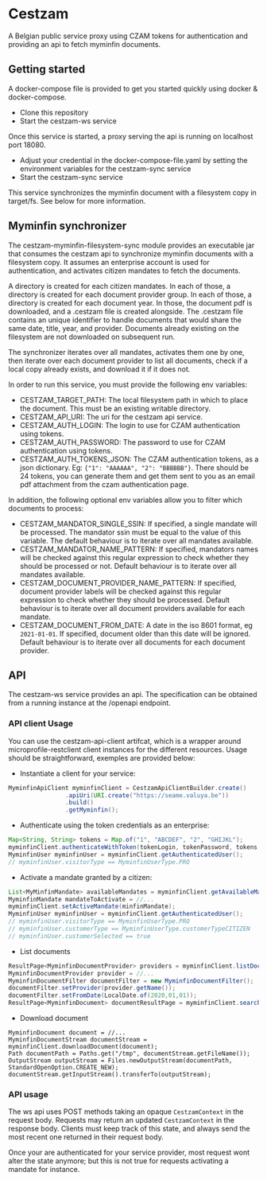 # Cestzam

A Belgian public service proxy using CZAM tokens for authentication and providing an api to fetch myminfin documents.

## Getting started
A docker-compose file is provided to get you started quickly using docker & docker-compose.
- Clone this repository
- Start the cestzam-ws service

Once this service is started, a proxy serving the api is running on localhost port 18080.

- Adjust your credential in the docker-compose-file.yaml by setting the environment variables for the cestzam-sync service
- Start the cestzam-sync service

This service synchronizes the myminfin document with a filesystem copy in target/fs. See below for more information.

  
## Myminfin synchronizer

The cestzam-myminfin-filesystem-sync module provides an executable jar that consumes the cestzam api to synchronize myminfin documents with a filesystem copy. It assumes an enterprise account is used for authentication, and activates citizen mandates to fetch the documents.

A directory is created for each citizen mandates. In each of those, a directory is created for each document provider group. In each of those, a directory is created for each document year. In those, the document pdf is downloaded, and a .cestzam file is created alongside. The .cestzam file contains an unique identifier to handle documents that would share the same date, title, year, and provider. Documents already existing on the filesystem are not downloaded on subsequent run.

The synchronizer iterates over all mandates, activates them one by one, then iterate over each document provider to list all documents, check if a local copy already exists, and download it if it does not.

In order to run this service, you must provide the following env variables:

- CESTZAM_TARGET_PATH: The local filesystem path in which to place the document. This must be an existing writable directory.
- CESTZAM_API_URI: The uri for the cestzam api service. 
- CESTZAM_AUTH_LOGIN: The login to use for CZAM authentication using tokens.
- CESTZAM_AUTH_PASSWORD: The password to use for CZAM authentication using tokens.
- CESTZAM_AUTH_TOKENS_JSON: The CZAM authentication tokens, as a json dictionary. Eg: `{"1": "AAAAAA", "2": "BBBBBB"}`. There should be 24 tokens, you can generate them and get them sent to you as an email pdf attachment from the czam authentication page. 

In addition, the following optional env variables allow you to filter which documents to process:

- CESTZAM_MANDATOR_SINGLE_SSIN: If specified, a single mandate will be processed. The mandator ssin must be equal to the value of this variable. The default behaviour is to iterate over all mandates available.
- CESTZAM_MANDATOR_NAME_PATTERN: If specified, mandators names will be checked against this regular expression to check whether they should be processed or not. Default behaviour is to iterate over all mandates available.
- CESTZAM_DOCUMENT_PROVIDER_NAME_PATTERN: If specified, document provider labels will be checked against this regular expression to check whether they should be processed. Default behaviour is to iterate over all document providers available for each mandate.
- CESTZAM_DOCUMENT_FROM_DATE: A date in the iso 8601 format, eg `2021-01-01`. If specified, document older than this date will be ignored. Default behaviour is to iterate over all documents for each document provider.

## API

The cestzam-ws service provides an api. The specification can be obtained from a running instance at the /openapi endpoint.

### API client Usage

You can use the cestzam-api-client artifcat, which is a wrapper around microprofile-restclient client instances for the different resources. Usage should be straightforward, exemples are provided below:

- Instantiate a client for your service:
```java
MyminfinApiClient myminfinClient = CestzamApiClientBuilder.create()
                .apiUri(URI.create("https://seame.valuya.be"))
                .build()
                .getMyminfin();
```
- Authenticate using the token credentials as an enterprise:
```java
Map<String, String> tokens = Map.of("1", "ABCDEF", "2", "GHIJKL");
myminfinClient.authenticateWithToken(tokenLogin, tokenPassword, tokens, Capacity.ENTERPRISE);
MyminfinUser myminfinUser = myminfinClient.getAuthenticatedUser();
// myminfinUser.visitorType == MyminfinUserType.PRO
``` 
- Activate a mandate granted by a citizen:
```java
List<MyMinfinMandate> availableMandates = myminfinClient.getAvailableMandates(MyminfinMandateType.CITIZEN);
MyminfinMandate mandateToActivate = //...
myminfinClient.setActiveMandate(minfinMandate);
MyminfinUser myminfinUser = myminfinClient.getAuthenticatedUser();
// myminfinUser.visitorType == MyminfinUserType.PRO
// myminfinUser.customerType == MyminfinUserType.customerTypeCITIZEN
// myminfinUser.customerSelected == true
```
- List documents
```java
ResultPage<MyminfinDocumentProvider> providers = myminfinClient.listDocumentsProviders();
MyminfinDocumentProvider provider = //...
MyminfinDocumentFilter documentFilter = new MyminfinDocumentFilter();
documentFilter.setProvider(provider.getName());
documentFilter.setFromDate(LocalDate.of(2020,01,01));
ResultPage<MyminfinDocument> documentResultPage = myminfinClient.searchDocuments(documentFilter);
```
- Download document
```
MyminfinDocument document = //...
MyminfinDocumentStream documentStream = myminfinClient.downloadDocument(document);
Path documentPath = Paths.get("/tmp", documentStream.getFileName());
OutputStream outputStream = Files.newOutputStream(documentPath, StandardOpenOption.CREATE_NEW);
documentStream.getInputStream().transferTo(outputStream);
```


### API usage

The ws api uses POST methods taking an opaque `CestzamContext` in the request body.
Requests may return an updated `CestzamContext` in the response body. Clients must keep track
of this state, and always send the most recent one returned in their request body.

Once your are authenticated for your service provider, most request wont alter the state anymore;
but this is not true for requests activating a mandate for instance.
